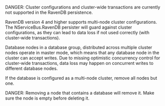DANGER: Cluster configurations and cluster-wide transactions are currently not supported in the RavenDB persistence.

RavenDB version 4 and higher supports multi-node cluster configurations. The NServiceBus.RavenDB persister will guard against cluster configurations, as they can lead to data loss if not used correctly (with cluster-wide transactions).

Database nodes in a database group, distributed across multiple cluster nodes operate in master mode, which means that any database node in the cluster can accept writes. Due to missing optimistic concurrency control for cluster-wide transactions, data loss may happen on concurrent writes to different database nodes.

If the database is configured as a multi-node cluster, remove all nodes but one.

DANGER: Removing a node that contains a database will remove it. Make sure the node is empty before deleting it.
